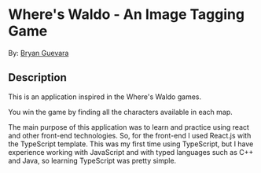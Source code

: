 # Where's Waldo - An Image Tagging Game

By: [Bryan Guevara](https://github.com/Guevara-Bryan "Github")

## Description

This is an application inspired in the Where's Waldo games.

You win the game by finding all the characters available in each map. 

The main purpose of this application was to learn and practice using react and other front-end technologies. So, for the front-end I used React.js with the TypeScript template. This was my first time using TypeScript, but I have experience working with JavaScript and with typed languages such as C++ and Java, so learning TypeScript was pretty simple.
